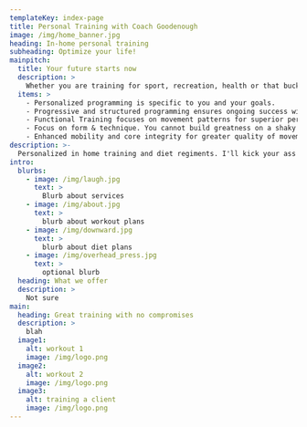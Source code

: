 ```yaml
---
templateKey: index-page
title: Personal Training with Coach Goodenough
image: /img/home_banner.jpg
heading: In-home personal training
subheading: Optimize your life!
mainpitch:
  title: Your future starts now
  description: >
    Whether you are training for sport, recreation, health or that bucket-list goal you’ve always wanted to achieve, I want to help get you there! Let me tell you why a personalized, progressive and scientifically backed strength & conditioning program is the key to your success. 
  items: >
    - Personalized programming is specific to you and your goals.
    - Progressive and structured programming ensures ongoing success without plateaus or over-training.
    - Functional Training focuses on movement patterns for superior performance in sport and tasks of daily living
    - Focus on form & technique. You cannot build greatness on a shaky foundation.
    - Enhanced mobility and core integrity for greater quality of movement and injury prevention 
description: >-
  Personalized in home training and diet regiments. I'll kick your ass and you'll vomit while crying profusely.
intro:
  blurbs:
    - image: /img/laugh.jpg
      text: >
        Blurb about services
    - image: /img/about.jpg
      text: >
        blurb about workout plans
    - image: /img/downward.jpg
      text: >
        blurb about diet plans
    - image: /img/overhead_press.jpg
      text: >
        optional blurb
  heading: What we offer
  description: >
    Not sure
main:
  heading: Great training with no compromises
  description: >
    blah
  image1:
    alt: workout 1
    image: /img/logo.png
  image2:
    alt: workout 2
    image: /img/logo.png
  image3:
    alt: training a client
    image: /img/logo.png
---
```

